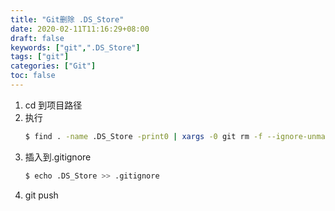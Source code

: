 ```yaml
---
title: "Git删除 .DS_Store"
date: 2020-02-11T11:16:29+08:00
draft: false
keywords: ["git",".DS_Store"]
tags: ["git"]
categories: ["Git"]
toc: false
---
```


1. cd 到项目路径
2. 执行
   ```sh
   $ find . -name .DS_Store -print0 | xargs -0 git rm -f --ignore-unmatch
   ```
3. 插入到.gitignore
   ```sh
   $ echo .DS_Store >> .gitignore
   ``` 
4. git push

